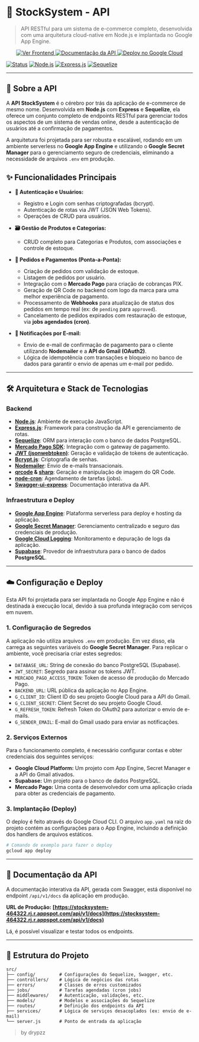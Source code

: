 # 🛒 StockSystem - API

> API RESTful para um sistema de e-commerce completo, desenvolvida com uma arquitetura cloud-native em Node.js e implantada no Google App Engine.

<p align="center">
  <a href="https://stksystem.vercel.app" target="_blank">
    <img alt="Ver Frontend" src="https://img.shields.io/badge/Ver%20Frontend-stksystem.vercel.app-%23000000?style=for-the-badge&logo=vercel">
  </a>
  <a href="https://stocksystem-464322.rj.r.appspot.com/api/v1/docs" target="_blank">
    <img alt="Documentação da API" src="https://img.shields.io/badge/Documentação-API-blueviolet?style=for-the-badge&logo=swagger">
  </a>
  <a href="#">
    <img alt="Deploy no Google Cloud" src="https://img.shields.io/badge/Deploy-Google%20App%20Engine-%234285F4?style=for-the-badge&logo=google-cloud">
  </a>
</p>

[![Status](https://img.shields.io/badge/status-ativo-brightgreen.svg?style=for-the-badge)]()
[![Node.js](https://img.shields.io/badge/Node.js-v20+-339933?style=for-the-badge&logo=node.js)]()
[![Express.js](https://img.shields.io/badge/Express.js-5.x-000000?style=for-the-badge&logo=express)]()
[![Sequelize](https://img.shields.io/badge/Sequelize-6.x-52B0E7?style=for-the-badge&logo=sequelize)]()

---

## 🎯 Sobre a API

A **API StockSystem** é o cérebro por trás da aplicação de e-commerce de mesmo nome. Desenvolvida em **Node.js** com **Express** e **Sequelize**, ela oferece um conjunto completo de endpoints RESTful para gerenciar todos os aspectos de um sistema de vendas online, desde a autenticação de usuários até a confirmação de pagamentos.

A arquitetura foi projetada para ser robusta e escalável, rodando em um ambiente serverless no **Google App Engine** e utilizando o **Google Secret Manager** para o gerenciamento seguro de credenciais, eliminando a necessidade de arquivos `.env` em produção.

## ✨ Funcionalidades Principais

* **👤 Autenticação e Usuários:**
    * Registro e Login com senhas criptografadas (bcrypt).
    * Autenticação de rotas via JWT (JSON Web Tokens).
    * Operações de CRUD para usuários.

* **🗃️ Gestão de Produtos e Categorias:**
    * CRUD completo para Categorias e Produtos, com associações e controle de estoque.

* **🛒 Pedidos e Pagamentos (Ponta-a-Ponta):**
    * Criação de pedidos com validação de estoque.
    * Listagem de pedidos por usuário.
    * Integração com o **Mercado Pago** para criação de cobranças PIX.
    * Geração de QR Code no backend com logo da marca para uma melhor experiência de pagamento.
    * Processamento de **Webhooks** para atualização de status dos pedidos em tempo real (ex: de `pending` para `approved`).
    * Cancelamento de pedidos expirados com restauração de estoque, via **jobs agendados (cron)**.

* **📧 Notificações por E-mail:**
    * Envio de e-mail de confirmação de pagamento para o cliente utilizando **Nodemailer** e a **API do Gmail (OAuth2)**.
    * Lógica de idempotência com transações e bloqueio no banco de dados para garantir o envio de apenas um e-mail por pedido.

---

## 🛠️ Arquitetura e Stack de Tecnologias

### Backend
* **[Node.js](https://nodejs.org/)**: Ambiente de execução JavaScript.
* **[Express.js](https://expressjs.com/)**: Framework para construção da API e gerenciamento de rotas.
* **[Sequelize](https://sequelize.org/)**: ORM para interação com o banco de dados PostgreSQL.
* **[Mercado Pago SDK](https://www.mercadopago.com.br/developers)**: Integração com o gateway de pagamento.
* **[JWT (jsonwebtoken)](https://jwt.io/)**: Geração e validação de tokens de autenticação.
* **[Bcrypt.js](https://www.npmjs.com/package/bcrypt)**: Criptografia de senhas.
* **[Nodemailer](https://nodemailer.com/)**: Envio de e-mails transacionais.
* **[qrcode](https://www.npmjs.com/package/qrcode) & [sharp](https://sharp.pixelplumbing.com/)**: Geração e manipulação de imagem do QR Code.
* **[node-cron](https://www.npmjs.com/package/node-cron)**: Agendamento de tarefas (jobs).
* **[Swagger-ui-express](https://www.npmjs.com/package/swagger-ui-express)**: Documentação interativa da API.

### Infraestrutura e Deploy
* **[Google App Engine](https://cloud.google.com/appengine)**: Plataforma serverless para deploy e hosting da aplicação.
* **[Google Secret Manager](https://cloud.google.com/secret-manager)**: Gerenciamento centralizado e seguro das credenciais de produção.
* **[Google Cloud Logging](https://cloud.google.com/logging)**: Monitoramento e depuração de logs da aplicação.
* **[Supabase](https://supabase.io/)**: Provedor de infraestrutura para o banco de dados **PostgreSQL**.

---

## ☁️ Configuração e Deploy

Esta API foi projetada para ser implantada no Google App Engine e não é destinada à execução local, devido à sua profunda integração com serviços em nuvem.

### 1. Configuração de Segredos
A aplicação não utiliza arquivos `.env` em produção. Em vez disso, ela carrega as seguintes variáveis do **Google Secret Manager**. Para replicar o ambiente, você precisaria criar estes segredos:

* `DATABASE_URL`: String de conexão do banco PostgreSQL (Supabase).
* `JWT_SECRET`: Segredo para assinar os tokens JWT.
* `MERCADO_PAGO_ACCESS_TOKEN`: Token de acesso de produção do Mercado Pago.
* `BACKEND_URL`: URL pública da aplicação no App Engine.
* `G_CLIENT_ID`: Client ID do seu projeto Google Cloud para a API do Gmail.
* `G_CLIENT_SECRET`: Client Secret do seu projeto Google Cloud.
* `G_REFRESH_TOKEN`: Refresh Token do OAuth2 para autorizar o envio de e-mails.
* `G_SENDER_EMAIL`: E-mail do Gmail usado para enviar as notificações.

### 2. Serviços Externos
Para o funcionamento completo, é necessário configurar contas e obter credenciais dos seguintes serviços:
* **Google Cloud Platform:** Um projeto com App Engine, Secret Manager e a API do Gmail ativados.
* **Supabase:** Um projeto para o banco de dados PostgreSQL.
* **Mercado Pago:** Uma conta de desenvolvedor com uma aplicação criada para obter as credenciais de pagamento.

### 3. Implantação (Deploy)
O deploy é feito através do Google Cloud CLI. O arquivo `app.yaml` na raiz do projeto contém as configurações para o App Engine, incluindo a definição dos handlers de arquivos estáticos.

```bash
# Comando de exemplo para fazer o deploy
gcloud app deploy
```

---

## 📄 Documentação da API

A documentação interativa da API, gerada com Swagger, está disponível no endpoint `/api/v1/docs` da aplicação em produção.

**URL de Produção:** **[https://stocksystem-464322.rj.r.appspot.com/api/v1/docs](https://stocksystem-464322.rj.r.appspot.com/api/v1/docs)**

Lá, é possível visualizar e testar todos os endpoints.

---

## 📁 Estrutura do Projeto

```
src/
├── config/         # Configurações do Sequelize, Swagger, etc.
├── controllers/    # Lógica de negócios das rotas
├── errors/         # Classes de erros customizados
├── jobs/           # Tarefas agendadas (cron jobs)
├── middlewares/    # Autenticação, validações, etc.
├── models/         # Modelos e associações do Sequelize
├── routes/         # Definição dos endpoints da API
├── services/       # Lógica de serviços desacoplados (ex: envio de e-mail)
└── server.js       # Ponto de entrada da aplicação
```

> by drypzz
